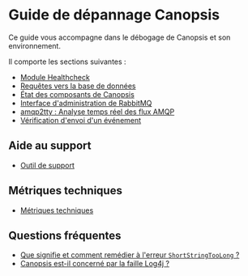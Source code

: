 # Guide de dépannage Canopsis

Ce guide vous accompagne dans le débogage de Canopsis et son environnement.

Il comporte les sections suivantes :

- [Module Healthcheck](../guide-utilisation/menu-administration/bilan-de-sante.md)
- [Requêtes vers la base de données](bdd-requetes-de-base/index.md)  
- [État des composants de Canopsis](etat-des-composants/index.md)  
- [Interface d'administration de RabbitMQ](rabbitmq-webui/index.md)  
- [amqp2tty : Analyse temps réel des flux AMQP](amqp2tty/index.md)  
- [Vérification d'envoi d'un événement](troubleshooting-evenement/index.md)

## Aide au support

- [Outil de support](outil-de-support/index.md)

## Métriques techniques

- [Métriques techniques](metriques-techniques/index.md)

## Questions fréquentes

- [Que signifie et comment remédier à l'erreur `ShortStringTooLong` ?](faq/shortstringtoolong.md)
- [Canopsis est-il concerné par la faille Log4j ?](faq/log4j.md)
